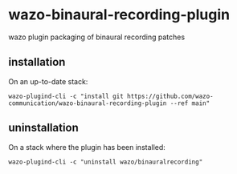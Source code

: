# wazo-binaural-recording-plugin
wazo plugin packaging of binaural recording patches

## installation
On an up-to-date stack:
```
wazo-plugind-cli -c "install git https://github.com/wazo-communication/wazo-binaural-recording-plugin --ref main"
```

## uninstallation
On a stack where the plugin has been installed:
```
wazo-plugind-cli -c "uninstall wazo/binauralrecording"
```



